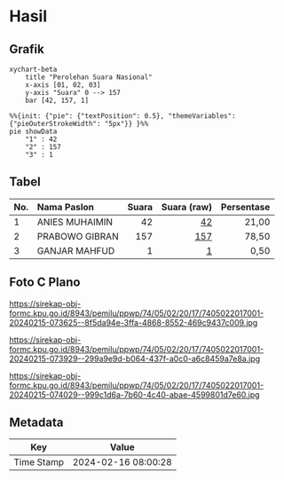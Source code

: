 # Hasil

## Grafik

```mermaid
xychart-beta
    title "Perolehan Suara Nasional"
    x-axis [01, 02, 03]
    y-axis "Suara" 0 --> 157
    bar [42, 157, 1]
```

```mermaid
%%{init: {"pie": {"textPosition": 0.5}, "themeVariables": {"pieOuterStrokeWidth": "5px"}} }%%
pie showData
    "1" : 42
    "2" : 157
    "3" : 1
```

## Tabel

| No. | Nama Paslon    | Suara | Suara (raw) | Persentase |
|:--- |:-------------- | -----:| -----------:| ----------:|
| 1   | ANIES MUHAIMIN | 42    | [42][p-1]   | 21,00      |
| 2   | PRABOWO GIBRAN | 157   | [157][p-2]  | 78,50      |
| 3   | GANJAR MAHFUD  | 1     | [1][p-3]    | 0,50       |


[p-1]: https://github.com/gigit-pemilu/pemilu-2024/blob/main/pilpres/hitung-suara/sub/74-sulawesi-tenggara/sub/05-konawe-selatan/sub/02-angata/sub/2017-mataiwoi/sub/001-tps/sub/paslon-1.txt
[p-2]: https://github.com/gigit-pemilu/pemilu-2024/blob/main/pilpres/hitung-suara/sub/74-sulawesi-tenggara/sub/05-konawe-selatan/sub/02-angata/sub/2017-mataiwoi/sub/001-tps/sub/paslon-2.txt
[p-3]: https://github.com/gigit-pemilu/pemilu-2024/blob/main/pilpres/hitung-suara/sub/74-sulawesi-tenggara/sub/05-konawe-selatan/sub/02-angata/sub/2017-mataiwoi/sub/001-tps/sub/paslon-3.txt

## Foto C Plano

https://sirekap-obj-formc.kpu.go.id/8943/pemilu/ppwp/74/05/02/20/17/7405022017001-20240215-073625--8f5da94e-3ffa-4868-8552-469c9437c009.jpg

https://sirekap-obj-formc.kpu.go.id/8943/pemilu/ppwp/74/05/02/20/17/7405022017001-20240215-073929--299a9e9d-b064-437f-a0c0-a6c8459a7e8a.jpg

https://sirekap-obj-formc.kpu.go.id/8943/pemilu/ppwp/74/05/02/20/17/7405022017001-20240215-074029--999c1d6a-7b60-4c40-abae-4599801d7e60.jpg


## Metadata

| Key        | Value               |
| ---------- | ------------------- |
| Time Stamp | 2024-02-16 08:00:28 |



